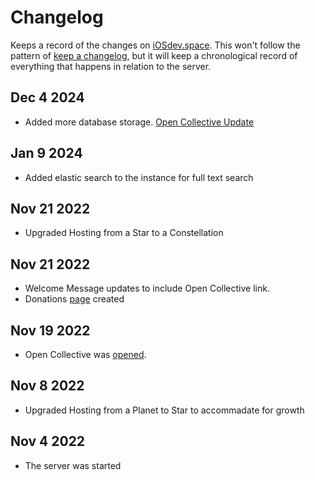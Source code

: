 # Changelog

Keeps a record of the changes on [iOSdev.space](https://iosdev.space). This won't follow the pattern of [keep a changelog](https://keepachangelog.com/en/1.0.0/), but it will keep a chronological record of everything that happens in relation to the server.

## Dec 4 2024

- Added more database storage. [Open Collective Update](https://opencollective.com/iosdevspace/updates/added-more-storage)

## Jan 9 2024

- Added elastic search to the instance for full text search

## Nov 21 2022

- Upgraded Hosting from a Star to a Constellation

## Nov 21 2022

- Welcome Message updates to include Open Collective link.
- Donations [page](./docs/donations.md) created

## Nov 19 2022

- Open Collective was [opened](https://opencollective.com/iosdevspace).

## Nov 8 2022

- Upgraded Hosting from a Planet to Star to accommadate for growth

## Nov 4 2022

- The server was started
